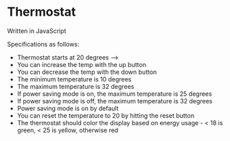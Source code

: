 # Thermostat

Written in JavaScript

Specifications as follows:

* Thermostat starts at 20 degrees -->
* You can increase the temp with the up button
* You can decrease the temp with the down button
* The minimum temperature is 10 degrees
* The maximum temperature is 32 degrees
* If power saving mode is on, the maximum temperature is 25 degrees
* If power saving mode is off, the maximum temperature is 32 degrees
* Power saving mode is on by default
* You can reset the temperature to 20 by hitting the reset button
* The thermostat should color the display based on energy usage - < 18 is green, < 25 is yellow, otherwise red
